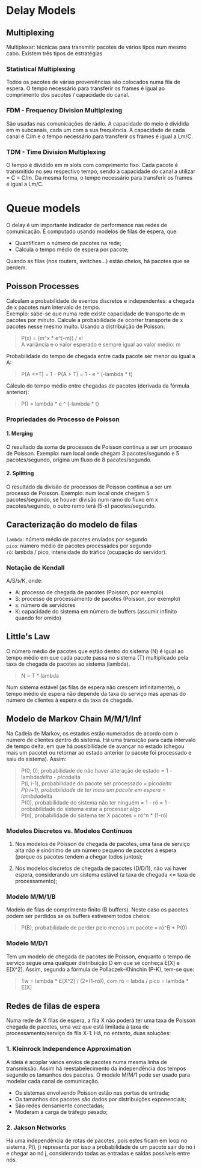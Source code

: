 # Delay Models

## Multiplexing

Multiplexar: técnicas para transmitir pacotes de vários tipos num mesmo cabo. Existem três tipos de estratégias

### Statistical Multiplexing

Todos os pacotes de várias proveniências são colocados numa fila de espera. O tempo necessário para transferir os frames é igual ao comprimento dos pacotes / capacidade do canal.

### FDM - Frequency Division Multiplexing

São usadas nas comunicações de rádio. A capacidade do meio é dividida em m subcanais, cada um com a sua frequência. A capacidade de cada canal é C/m e o tempo necessário para transferir os frames é igual a Lm/C.

### TDM - Time Division Multiplexing

O tempo é dividido em m slots com comprimento fixo. Cada pacote é transmitido no seu respectivo tempo, sendo a capacidade do canal a utilizar = C = C/m. Da mesma forma, o tempo necessário para transferir os frames é igual a Lm/C.

# Queue models

O delay é um importante indicador de performence nas redes de comunicação. É computado usando modelos de filas de espera, que:

- Quantificam o número de pacotes na rede;
- Calcula o tempo médio de espera por pacote;

Quando as filas (nos routers, switches...) estão cheios, há pacotes que se perdem.

## Poisson Processes

Calculam a probabilidade de eventos discretos e independentes: a chegada de x pacotes num intervalo de tempo. <br>
Exemplo: sabe-se que numa rede existe capacidade de transporte de m pacotes por minuto. Calcule a probabilidade de ocorrer transporte de x pacotes nesse mesmo muito. Usando a distribuição de Poisson:

> P(x) = (m^x * e^(-m)) / x! <br>
> A variância e o valor esperado é sempre igual ao valor médio: m <br>

Probabilidade do tempo de chegada entre cada pacote ser menor ou igual a A:

> P(A <=T) = 1 - P(A > T) = 1 - e ^ (-lambda * t) <br>

Cálculo do tempo médio entre chegadas de pacotes (derivada da fórmula anterior):

> P() = lambda * e ^ (-lambda * t) <br>

### Propriedades do Processo de Poisson

#### 1. Merging

O resultado da soma de processos de Poisson continua a ser um processo de Poisson. Exemplo: num local onde chegam 3 pacotes/segundo e 5 pacotes/segundo, origina um fluxo de 8 pacotes/segundo.

#### 2. Splitting

O resultado da divisão de processos de Poisson continua a ser um processo de Poisson. Exemplo: num local onde chegam 5 pacotes/segundo, se houver divisão num ramo do fluxo em x pacotes/segundo, o outro ramo terá (5-x) pacotes/segundo.

## Caracterização do modelo de filas

`lambda`: número médio de pacotes enviados por segundo <br>
`pico`: número médio de pacotes processados por segundo <br>
`ró`: lambda / pico, intensidade do tráfico (ocupação do servidor).

### Notação de Kendall

A/S/s/K, onde:

- A: processo de chegada de pacotes (Poisson, por exemplo)
- S: processo de processamento de pacotes (Poisson, por exemplo)
- s: número de servidores
- K: capacidade do sistema em número de buffers (assumir infinito quando for omido)

## Little's Law

O número médio de pacotes que estão dentro do sistema (N) é igual ao tempo médio em que cada pacote passa no sistema (T) multiplicado pela taxa de chegada de pacotes ao sistema (lambda).

> N = T * lambda <br>

Num sistema estável (as filas de espera não crescem infinitamente), o tempo médio de espera não depende da taxa do serviço mas apenas do número de clientes à espera e da taxa de chegada. 

## Modelo de Markov Chain M/M/1/Inf

Na Cadeia de Markov, os estados estão numerados de acordo com o número de clientes dentro do sistema. Há uma transição para cada intervalo de tempo delta, em que há possibilidade de avançar no estado (chegou mais um pacote) ou retornar ao estado anterior (o pacote foi processado e saiu do sistema). Assim:

> P(0, 0), probabilidade de não haver alteração de estado = 1 - lambda*delta - pico*delta <br>
> P(i, i-1), probabilidade do pacote ser processado = pico*delta <br>
> P(i i+1), probabilidade de ter mais um pacote em espera = lambda*delta <br>
> P(0), probabilidade do sistema não ter ninguém = 1 - ró = 1 - probabilidade do sistema estar a processar algo <br>
> P(n), probabilidade do sistema ter X pacotes = ró^n * (1-ró) <br>

### Modelos Discretos vs. Modelos Contínuos

1. Nos modelos de Poisson de chegada de pacotes, uma taxa de serviço alta não é sinónimo de um número pequeno de pacotes à espera (porque os pacotes tendem a chegar todos juntos);

2. Nos modelos discretos de chegada de pacotes (D/D/1), não vai haver espera, considerando um sistema estável (a taxa de chegada <= taxa de processamento);

### Modelo M/M/1/B

Modelo de filas de comprimento finito (B buffers). Neste caso os pacotes podem ser perdidos se os buffers estiverem todos cheios:

> P(B), probabilidade de perder pelo menos um pacote = ró^B * P(0)

### Modelo M/D/1

Tem um modelo de chegada de pacotes de Poisson, enquanto o tempo de serviço segue uma qualquer distribuição D em que se conheça E[X] e E[X^2]. Assim, segundo a fórmula de Pollaczek-Khinchin (P-K), tem-se que:

> Tw = lambda * E[X^2] / (2*(1-ró)), com ró = labda / pico = lambda * E[X]

## Redes de filas de espera

Numa rede de X filas de espera, a fila X não poderá ter uma taxa de Poisson chegada de pacotes, uma vez que está limitada à taxa de processamento/serviço da fila X-1. Há, no entanto, duas soluções:

### 1. Kleinrock Independence Approximation

A ideia é acoplar vários envios de pacotes numa mesma linha de transmissão. Assim há reestabelecimento da independência dos tempos segundo os tamanhos dos pacotes. O modelo M/M/1 pode ser usado para modelar cada canal de comunicação. <br>

- Os sistemas envolvendo Poisson estão nas portas de entrada;
- Os tamanhos dos pacotes são dados por distribuições exponenciais;
- São redes densamente conectadas;
- Moderam a carga de tráfego pesado;

### 2. Jakson Networks

Há uma independência de rotas de pacotes, pois estes ficam em loop no sistema. P(i, j) representa por isso a probabilidade de um pacote sair do nó i e chegar ao nó j, considerando todas as entradas e saídas possíveis entre nós. 